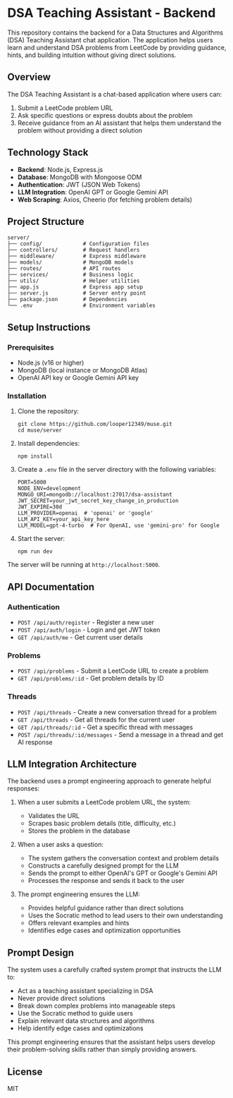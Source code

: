# DSA Teaching Assistant - Backend

This repository contains the backend for a Data Structures and Algorithms (DSA) Teaching Assistant chat application. The application helps users learn and understand DSA problems from LeetCode by providing guidance, hints, and building intuition without giving direct solutions.

## Overview

The DSA Teaching Assistant is a chat-based application where users can:
1. Submit a LeetCode problem URL
2. Ask specific questions or express doubts about the problem
3. Receive guidance from an AI assistant that helps them understand the problem without providing a direct solution

## Technology Stack

- **Backend**: Node.js, Express.js
- **Database**: MongoDB with Mongoose ODM
- **Authentication**: JWT (JSON Web Tokens)
- **LLM Integration**: OpenAI GPT or Google Gemini API
- **Web Scraping**: Axios, Cheerio (for fetching problem details)

## Project Structure

```
server/
├── config/             # Configuration files
├── controllers/        # Request handlers
├── middleware/         # Express middleware
├── models/             # MongoDB models
├── routes/             # API routes
├── services/           # Business logic
├── utils/              # Helper utilities
├── app.js              # Express app setup
├── server.js           # Server entry point
├── package.json        # Dependencies
└── .env                # Environment variables
```

## Setup Instructions

### Prerequisites

- Node.js (v16 or higher)
- MongoDB (local instance or MongoDB Atlas)
- OpenAI API key or Google Gemini API key

### Installation

1. Clone the repository:
   ```
   git clone https://github.com/looper12349/muse.git
   cd muse/server
   ```

2. Install dependencies:
   ```
   npm install
   ```

3. Create a `.env` file in the server directory with the following variables:
   ```
   PORT=5000
   NODE_ENV=development
   MONGO_URI=mongodb://localhost:27017/dsa-assistant
   JWT_SECRET=your_jwt_secret_key_change_in_production
   JWT_EXPIRE=30d
   LLM_PROVIDER=openai  # 'openai' or 'google'
   LLM_API_KEY=your_api_key_here
   LLM_MODEL=gpt-4-turbo  # For OpenAI, use 'gemini-pro' for Google
   ```

4. Start the server:
   ```
   npm run dev
   ```

The server will be running at `http://localhost:5000`.

## API Documentation

### Authentication

- `POST /api/auth/register` - Register a new user
- `POST /api/auth/login` - Login and get JWT token
- `GET /api/auth/me` - Get current user details

### Problems

- `POST /api/problems` - Submit a LeetCode URL to create a problem
- `GET /api/problems/:id` - Get problem details by ID

### Threads

- `POST /api/threads` - Create a new conversation thread for a problem
- `GET /api/threads` - Get all threads for the current user
- `GET /api/threads/:id` - Get a specific thread with messages
- `POST /api/threads/:id/messages` - Send a message in a thread and get AI response

## LLM Integration Architecture

The backend uses a prompt engineering approach to generate helpful responses:

1. When a user submits a LeetCode problem URL, the system:
   - Validates the URL
   - Scrapes basic problem details (title, difficulty, etc.)
   - Stores the problem in the database

2. When a user asks a question:
   - The system gathers the conversation context and problem details
   - Constructs a carefully designed prompt for the LLM
   - Sends the prompt to either OpenAI's GPT or Google's Gemini API
   - Processes the response and sends it back to the user

3. The prompt engineering ensures the LLM:
   - Provides helpful guidance rather than direct solutions
   - Uses the Socratic method to lead users to their own understanding
   - Offers relevant examples and hints
   - Identifies edge cases and optimization opportunities

## Prompt Design

The system uses a carefully crafted system prompt that instructs the LLM to:
- Act as a teaching assistant specializing in DSA
- Never provide direct solutions
- Break down complex problems into manageable steps
- Use the Socratic method to guide users
- Explain relevant data structures and algorithms
- Help identify edge cases and optimizations

This prompt engineering ensures that the assistant helps users develop their problem-solving skills rather than simply providing answers.

## License

MIT